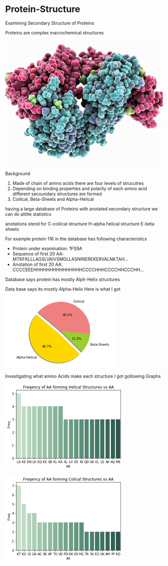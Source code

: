# Protein-Structure
Examining Secondary Structure of Proteins

Proteins are complex macrochemical structures

![GitHub Logo](/test.jpg)

Background
1. Made of chain of amino acids there are four levels of strucutres
2. Depending on binding properties and polarity of each amino acid different secoundary structures are formed
3. Coilical, Beta-Sheets and Alpha-Helical




having a large database of Proteins with anotated secondary structure we can do alittle statistics

anotations stend for 
C-coilical structure
H-alpha helical structure 
E-beta sheets 

For example protein 116 in the database has following characteristics

 - Protein under examination: 1FS9A
 - Sequence of first 20 AA:   MTKFKLLLAGSLVAIVSMGLLASNINEREKERVALNKTAH...
 - Anotation of first 20 AA:  CCCCEEEHHHHHHHHHHHHHHHCCCCHHHCCCCHHCCCHH...

Database says protein has mostly Alph-Helix structures

Data base says its mostly Alpha-Helix
Here is what I got 

![GitHub Logo](/download.png)

Investigating what amino Acids make each structure I got gollowing Graphs 

![GitHub Logo](/download_1.png)

![GitHub Logo](/download_2.png)
